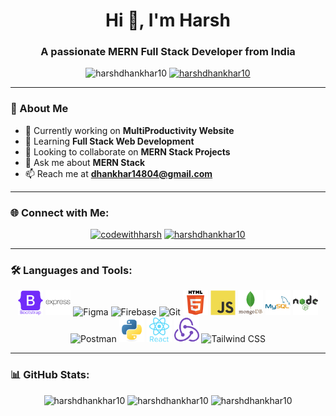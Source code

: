 <div align="center">
  <h1>Hi 👋, I'm Harsh</h1>
  <h3>A passionate MERN Full Stack Developer from India</h3>

  <img src="https://komarev.com/ghpvc/?username=harshdhankhar10&label=Profile%20views&color=0e75b6&style=flat" alt="harshdhankhar10" />
  
  <a href="https://github.com/ryo-ma/github-profile-trophy">
    <img src="https://github-profile-trophy.vercel.app/?username=harshdhankhar10&theme=algolia&margin-w=15&margin-h=15&column=7" alt="harshdhankhar10" />
  </a>
</div>

---

### 🌟 About Me
- 🔭 Currently working on **MultiProductivity Website**
- 🌱 Learning **Full Stack Web Development**
- 👯 Looking to collaborate on **MERN Stack Projects**
- 💬 Ask me about **MERN Stack**
- 📫 Reach me at **dhankhar14804@gmail.com**

---

### 🌐 Connect with Me:
<p align="center">
  <a href="https://dev.to/codewithharsh" target="blank"><img src="https://img.shields.io/badge/DEV-%23000000.svg?style=for-the-badge&logo=dev.to&logoColor=white" alt="codewithharsh"/></a>
  <a href="https://linkedin.com/in/harshdhankhar10" target="blank"><img src="https://img.shields.io/badge/LinkedIn-%230077B5.svg?style=for-the-badge&logo=linkedin&logoColor=white" alt="harshdhankhar10"/></a>
</p>

---

### 🛠️ Languages and Tools:
<p align="center">
  <img src="https://raw.githubusercontent.com/devicons/devicon/master/icons/bootstrap/bootstrap-plain-wordmark.svg" alt="Bootstrap" width="40" height="40"/>
  <img src="https://raw.githubusercontent.com/devicons/devicon/master/icons/express/express-original-wordmark.svg" alt="Express.js" width="40" height="40"/>
  <img src="https://www.vectorlogo.zone/logos/figma/figma-icon.svg" alt="Figma" width="40" height="40"/>
  <img src="https://www.vectorlogo.zone/logos/firebase/firebase-icon.svg" alt="Firebase" width="40" height="40"/>
  <img src="https://www.vectorlogo.zone/logos/git-scm/git-scm-icon.svg" alt="Git" width="40" height="40"/>
  <img src="https://raw.githubusercontent.com/devicons/devicon/master/icons/html5/html5-original-wordmark.svg" alt="HTML5" width="40" height="40"/>
  <img src="https://raw.githubusercontent.com/devicons/devicon/master/icons/javascript/javascript-original.svg" alt="JavaScript" width="40" height="40"/>
  <img src="https://raw.githubusercontent.com/devicons/devicon/master/icons/mongodb/mongodb-original-wordmark.svg" alt="MongoDB" width="40" height="40"/>
  <img src="https://raw.githubusercontent.com/devicons/devicon/master/icons/mysql/mysql-original-wordmark.svg" alt="MySQL" width="40" height="40"/>
  <img src="https://raw.githubusercontent.com/devicons/devicon/master/icons/nodejs/nodejs-original-wordmark.svg" alt="Node.js" width="40" height="40"/>
  <img src="https://www.vectorlogo.zone/logos/getpostman/getpostman-icon.svg" alt="Postman" width="40" height="40"/>
  <img src="https://raw.githubusercontent.com/devicons/devicon/master/icons/python/python-original.svg" alt="Python" width="40" height="40"/>
  <img src="https://raw.githubusercontent.com/devicons/devicon/master/icons/react/react-original-wordmark.svg" alt="React" width="40" height="40"/>
  <img src="https://raw.githubusercontent.com/devicons/devicon/master/icons/redux/redux-original.svg" alt="Redux" width="40" height="40"/>
  <img src="https://www.vectorlogo.zone/logos/tailwindcss/tailwindcss-icon.svg" alt="Tailwind CSS" width="40" height="40"/>
</p>

---

### 📊 GitHub Stats:
<p align="center">
  <img src="https://github-readme-stats.vercel.app/api?username=harshdhankhar10&show_icons=true&theme=algolia&locale=en" alt="harshdhankhar10" />
  <img src="https://github-readme-stats.vercel.app/api/top-langs?username=harshdhankhar10&show_icons=true&locale=en&layout=compact&theme=algolia" alt="harshdhankhar10" />
  <img src="https://github-readme-streak-stats.herokuapp.com/?user=harshdhankhar10&theme=algolia&cache_seconds=3600" alt="harshdhankhar10" />

</p>
